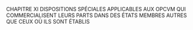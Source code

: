 CHAPITRE XI DISPOSITIONS SPÉCIALES APPLICABLES AUX OPCVM QUI COMMERCIALISENT LEURS PARTS DANS DES ÉTATS MEMBRES AUTRES QUE CEUX OÙ ILS SONT ÉTABLIS
